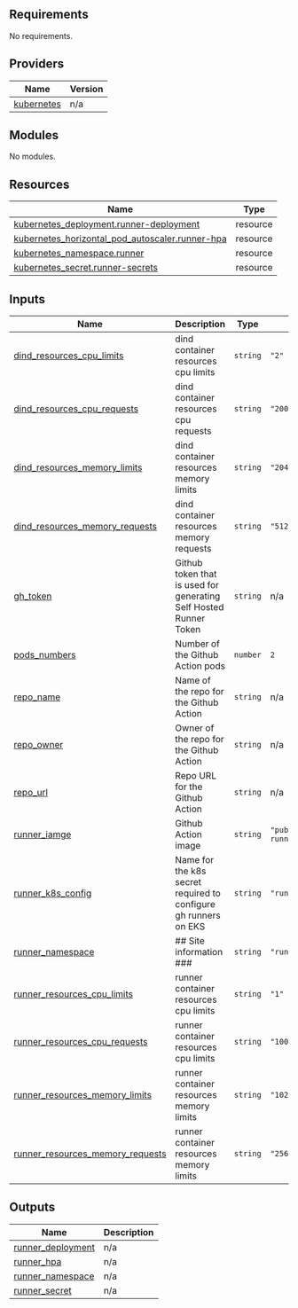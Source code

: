 <!-- BEGIN_TF_DOCS -->
## Requirements

No requirements.

## Providers

| Name | Version |
|------|---------|
| <a name="provider_kubernetes"></a> [kubernetes](#provider\_kubernetes) | n/a |

## Modules

No modules.

## Resources

| Name | Type |
|------|------|
| [kubernetes_deployment.runner-deployment](https://registry.terraform.io/providers/hashicorp/kubernetes/latest/docs/resources/deployment) | resource |
| [kubernetes_horizontal_pod_autoscaler.runner-hpa](https://registry.terraform.io/providers/hashicorp/kubernetes/latest/docs/resources/horizontal_pod_autoscaler) | resource |
| [kubernetes_namespace.runner](https://registry.terraform.io/providers/hashicorp/kubernetes/latest/docs/resources/namespace) | resource |
| [kubernetes_secret.runner-secrets](https://registry.terraform.io/providers/hashicorp/kubernetes/latest/docs/resources/secret) | resource |

## Inputs

| Name | Description | Type | Default | Required |
|------|-------------|------|---------|:--------:|
| <a name="input_dind_resources_cpu_limits"></a> [dind\_resources\_cpu\_limits](#input\_dind\_resources\_cpu\_limits) | dind container resources cpu limits | `string` | `"2"` | no |
| <a name="input_dind_resources_cpu_requests"></a> [dind\_resources\_cpu\_requests](#input\_dind\_resources\_cpu\_requests) | dind container resources cpu requests | `string` | `"200m"` | no |
| <a name="input_dind_resources_memory_limits"></a> [dind\_resources\_memory\_limits](#input\_dind\_resources\_memory\_limits) | dind container resources memory limits | `string` | `"2048Mi"` | no |
| <a name="input_dind_resources_memory_requests"></a> [dind\_resources\_memory\_requests](#input\_dind\_resources\_memory\_requests) | dind container resources memory requests | `string` | `"512Mi"` | no |
| <a name="input_gh_token"></a> [gh\_token](#input\_gh\_token) | Github token that is used for generating Self Hosted Runner Token | `string` | n/a | yes |
| <a name="input_pods_numbers"></a> [pods\_numbers](#input\_pods\_numbers) | Number of the Github Action pods | `number` | `2` | no |
| <a name="input_repo_name"></a> [repo\_name](#input\_repo\_name) | Name of the repo for the Github Action | `string` | n/a | yes |
| <a name="input_repo_owner"></a> [repo\_owner](#input\_repo\_owner) | Owner of the repo for the Github Action | `string` | n/a | yes |
| <a name="input_repo_url"></a> [repo\_url](#input\_repo\_url) | Repo URL for the Github Action | `string` | n/a | yes |
| <a name="input_runner_iamge"></a> [runner\_iamge](#input\_runner\_iamge) | Github Action image | `string` | `"public.ecr.aws/k7c3r6j5/gh-runner:latest"` | no |
| <a name="input_runner_k8s_config"></a> [runner\_k8s\_config](#input\_runner\_k8s\_config) | Name for the k8s secret required to configure gh runners on EKS | `string` | `"runner-k8s-config"` | no |
| <a name="input_runner_namespace"></a> [runner\_namespace](#input\_runner\_namespace) | ## Site information ### | `string` | `"runner"` | no |
| <a name="input_runner_resources_cpu_limits"></a> [runner\_resources\_cpu\_limits](#input\_runner\_resources\_cpu\_limits) | runner container resources cpu limits | `string` | `"1"` | no |
| <a name="input_runner_resources_cpu_requests"></a> [runner\_resources\_cpu\_requests](#input\_runner\_resources\_cpu\_requests) | runner container resources cpu limits | `string` | `"100m"` | no |
| <a name="input_runner_resources_memory_limits"></a> [runner\_resources\_memory\_limits](#input\_runner\_resources\_memory\_limits) | runner container resources memory limits | `string` | `"1024Mi"` | no |
| <a name="input_runner_resources_memory_requests"></a> [runner\_resources\_memory\_requests](#input\_runner\_resources\_memory\_requests) | runner container resources memory limits | `string` | `"256Mi"` | no |

## Outputs

| Name | Description |
|------|-------------|
| <a name="output_runner_deployment"></a> [runner\_deployment](#output\_runner\_deployment) | n/a |
| <a name="output_runner_hpa"></a> [runner\_hpa](#output\_runner\_hpa) | n/a |
| <a name="output_runner_namespace"></a> [runner\_namespace](#output\_runner\_namespace) | n/a |
| <a name="output_runner_secret"></a> [runner\_secret](#output\_runner\_secret) | n/a |
<!-- END_TF_DOCS -->